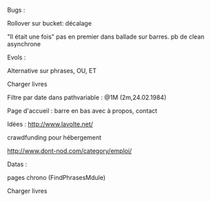 Bugs : 

Rollover sur bucket: décalage

"Il était une fois" pas en premier dans ballade sur barres. pb de clean asynchrone


Evols : 

Alternative sur phrases, OU, ET

Charger livres

Filtre par date dans pathvariable : @1M    (2m,24.02.1984)

Page d'accueil : barre en bas avec à propos, contact


Idées : 
http://www.lavolte.net/

crawdfunding pour hébergement

http://www.dont-nod.com/category/emploi/


Datas :

pages chrono (FindPhrasesMdule)

Charger livres
